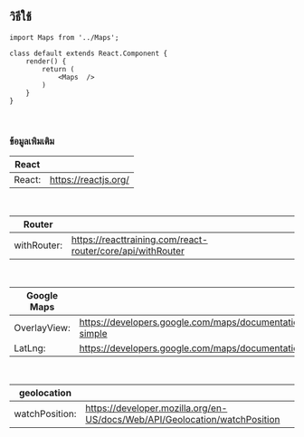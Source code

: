 ## วิธีใช้ 

```
import Maps from '../Maps';

class default extends React.Component {
    render() {
        return (
            <Maps  />
        )
    }
}
```

<br>

### ข้อมูลเพิมเติม 

| React | |
| -----| --- |
| React: | https://reactjs.org/ |

<br>

| Router | |
| ---------- | --- |
| withRouter: | https://reacttraining.com/react-router/core/api/withRouter |

<br>

| Google Maps | |
| ----------- | -- |
| OverlayView: | https://developers.google.com/maps/documentation/javascript/examples/overlay-simple |
| LatLng: | https://developers.google.com/maps/documentation/javascript/reference/coordinates |

<br>

| geolocation | |
| ----------- | --- |
| watchPosition: | https://developer.mozilla.org/en-US/docs/Web/API/Geolocation/watchPosition |



